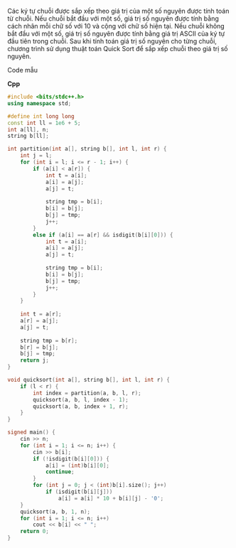 Các ký tự chuỗi được sắp xếp theo giá trị của một số nguyên được tính toán từ chuỗi. Nếu chuỗi bắt đầu với một số, giá trị số nguyên được tính bằng cách nhân mỗi chữ số với 10 và cộng với chữ số hiện tại. Nếu chuỗi không bắt đầu với một số, giá trị số nguyên được tính bằng giá trị ASCII của ký tự đầu tiên trong chuỗi.
Sau khi tính toán giá trị số nguyên cho từng chuỗi, chương trình sử dụng thuật toán Quick Sort để sắp xếp chuỗi theo giá trị số nguyên. 


Code mẫu

**Cpp**

```cpp
#include <bits/stdc++.h>
using namespace std;

#define int long long
const int ll = 1e6 + 5;
int a[ll], n;
string b[ll];

int partition(int a[], string b[], int l, int r) {
    int j = l;
    for (int i = l; i <= r - 1; i++) {
        if (a[i] < a[r]) {
            int t = a[i];
            a[i] = a[j];
            a[j] = t;
            
            string tmp = b[i];
            b[i] = b[j];
            b[j] = tmp;
            j++;
        }
        else if (a[i] == a[r] && isdigit(b[i][0])) {
            int t = a[i];
            a[i] = a[j];
            a[j] = t;
            
            string tmp = b[i];
            b[i] = b[j];
            b[j] = tmp;
            j++;
        }
    }
    
    int t = a[r];
    a[r] = a[j];
    a[j] = t;
    
    string tmp = b[r];
    b[r] = b[j];
    b[j] = tmp;
    return j;
}

void quicksort(int a[], string b[], int l, int r) {
    if (l < r) {
        int index = partition(a, b, l, r);
        quicksort(a, b, l, index - 1);
        quicksort(a, b, index + 1, r);
    }
}

signed main() {
    cin >> n;
    for (int i = 1; i <= n; i++) {
        cin >> b[i];
        if (!isdigit(b[i][0])) {
            a[i] = (int)b[i][0];
            continue;
        }
        for (int j = 0; j < (int)b[i].size(); j++) 
            if (isdigit(b[i][j]))
                a[i] = a[i] * 10 + b[i][j] - '0';
    }
    quicksort(a, b, 1, n);
    for (int i = 1; i <= n; i++) 
        cout << b[i] << " ";
    return 0;
}

```
